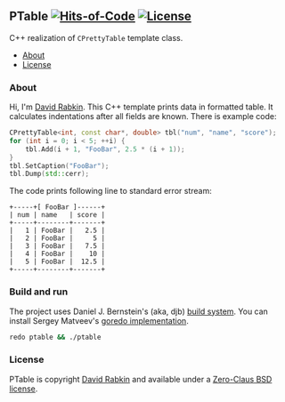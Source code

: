 ## PTable [![Hits-of-Code](https://hitsofcode.com/github/rdavid/ptable?branch=master)](https://hitsofcode.com/view/github/rdavid/ptable?branch=master) [![License](https://img.shields.io/badge/license-0BSD-green)](https://github.com/rdavid/ptable/blob/master/LICENSE)
C++ realization of `CPrettyTable` template class.

* [About](#about)
* [License](#license)

### About
Hi, I'm [David Rabkin](http://cv.rabkin.co.il). This C++ template prints data in
formatted table. It calculates indentations after all fields are known. There is
example code:
```c++
CPrettyTable<int, const char*, double> tbl("num", "name", "score");
for (int i = 0; i < 5; ++i) {
	tbl.Add(i + 1, "FooBar", 2.5 * (i + 1));
}
tbl.SetCaption("FooBar");
tbl.Dump(std::cerr);
```
The code prints following line to standard error stream:
```
+-----+[ FooBar ]------+
| num | name   | score |
+-----+--------+-------+
|   1 | FooBar |   2.5 |
|   2 | FooBar |     5 |
|   3 | FooBar |   7.5 |
|   4 | FooBar |    10 |
|   5 | FooBar |  12.5 |
+-----+--------+-------+
```
### Build and run
The project uses Daniel J. Bernstein's (aka, djb)
[build system](http://cr.yp.to/redo.html). You can install Sergey Matveev's
[goredo implementation](http://www.goredo.cypherpunks.ru/Install.html).
```sh
redo ptable && ./ptable
```
### License
PTable is copyright [David Rabkin](http://cv.rabkin.co.il) and
available under a [Zero-Claus BSD license](https://github.com/rdavid/ptable/blob/master/LICENSE).
